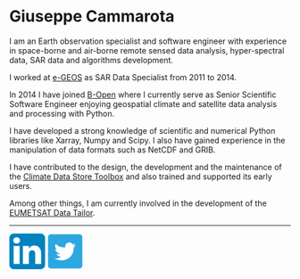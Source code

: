 Giuseppe Cammarota
==================

I am an Earth observation specialist and software engineer with experience in space-borne and air-borne remote sensed data analysis, hyper-spectral data, SAR data and algorithms development.

I worked at [e-GEOS][a] as SAR Data Specialist from 2011 to 2014.

In 2014 I have joined [B-Open][0] where I currently serve as Senior Scientific Software Engineer enjoying geospatial climate and satellite data analysis and processing with Python.

I have developed a strong knowledge of scientific and numerical Python libraries like Xarray, Numpy and Scipy. I also have gained experience in the manipulation of data formats such as NetCDF and GRIB.

I have contributed to the design, the development and the maintenance of the [Climate Data Store Toolbox][b] and also trained and supported its early users.

Among other things, I am currently involved in the development of the [EUMETSAT Data Tailor][c]. 

--------

[![linkedin][linkedin]][1]
[![twitter][twitter]][2]

[a]: http://www.e-geos.it/
[b]: https://cds.climate.copernicus.eu/
[c]: https://www.eumetsat.int/data-tailor
[0]: https://bopen.eu
[linkedin]: assets/linkedin.png
[twitter]: assets/twitter.png
[1]: https://www.linkedin.com/in/giuseppecammarota
[2]: https://twitter.com/GiusCammarota
